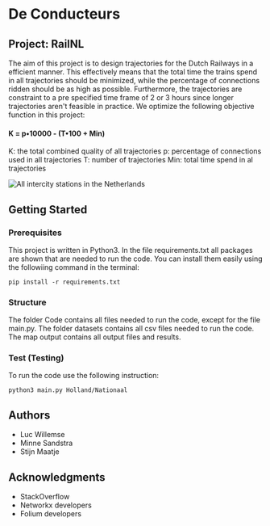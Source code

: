 # De Conducteurs

## Project: RailNL

The aim of this project is to design trajectories for the Dutch Railways in a efficient manner. This effectively means that the total time the trains spend in all trajectories should be minimized, while the percentage of connections ridden should be as high as possible. Furthermore, the trajectories are constraint to a pre specified time frame of 2 or 3 hours since longer trajectories aren't feasible in practice. We optimize the following objective function in this project:

#### K = p•10000 - (T•100 + Min)

K: the total combined quality of all trajectories
p: percentage of connections used in all trajectories
T: number of trajectories
Min: total time spend in al trajectories

![All intercity stations in the Netherlands](/Output/Maps/screenshot.jpg)

## Getting Started

### Prerequisites

This project is written in Python3. In the file requirements.txt all packages are shown that are needed to run the code. You can install them easily using the followiing command in the terminal:

```
pip install -r requirements.txt
```

### Structure

The folder Code contains all files needed to run the code, except for the file main.py. The folder datasets contains all csv files needed to run the code. The map output contains all output files and results.

### Test (Testing)

To run the code use the following instruction: 

```
python3 main.py Holland/Nationaal
```

## Authors

* Luc Willemse
* Minne Sandstra
* Stijn Maatje

## Acknowledgments

* StackOverflow
* Networkx developers
* Folium developers


